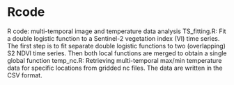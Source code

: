 # Rcode
R code: multi-temporal image and temperature data analysis 
TS_fitting.R: Fit a double logistic function to a Sentinel-2 vegetation index (VI) time series. The first step is to fit separate double logistic functions to two (overlapping) S2 NDVI time series. Then both local functions are merged to obtain a single global function
temp_nc.R: Retrieving multi-temporal max/min temperature data for specific locations from gridded nc files. The data are written in the CSV format.
